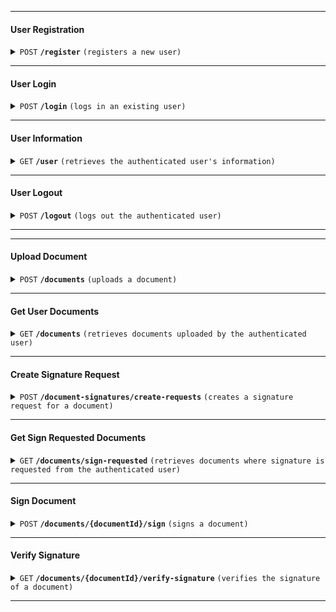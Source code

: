 ------------------------------------------------------------------------------------------

#### User Registration

<details>
 <summary><code>POST</code> <code><b>/register</b></code> <code>(registers a new user)</code></summary>

##### Parameters

> | name              |  type     | data type | description                    |
> |-------------------|-----------|-----------|--------------------------------|
> | name              | required  | string    | Full name of the user          |
> | email             | required  | string    | Email address of the user      |
> | password          | required  | string    | Password for the account       |
> | password_confirmation | required  | string    | Password confirmation          |

##### Responses

> | http code | content-type              | response                                               |
> |-----------|---------------------------|--------------------------------------------------------|
> | `201`     | `application/json`        | `{"message":"User registered successfully"}`           |
> | `400`     | `application/json`        | `{"message":"Bad Request"}`                            |

##### Example cURL

> ```bash
> curl -X POST -H "Content-Type: application/json" -d '{"name":"John Doe","email":"john@example.com","password":"password","password_confirmation":"password"}' http://localhost:8000/api/register
> ```

</details>

------------------------------------------------------------------------------------------

#### User Login

<details>
 <summary><code>POST</code> <code><b>/login</b></code> <code>(logs in an existing user)</code></summary>

##### Parameters

> | name      |  type     | data type | description                    |
> |-----------|-----------|-----------|--------------------------------|
> | email     | required  | string    | Email address of the user      |
> | password  | required  | string    | Password for the account       |

##### Responses

> | http code | content-type              | response                                               |
> |-----------|---------------------------|--------------------------------------------------------|
> | `200`     | `application/json`        | `{"message":"Login successful", "token":"JWT_TOKEN"}`  |
> | `401`     | `application/json`        | `{"message":"Invalid credentials"}`                    |

##### Example cURL

> ```bash
> curl -X POST -H "Content-Type: application/json" -d '{"email":"john@example.com","password":"password"}' http://localhost:8000/api/login
> ```

</details>

------------------------------------------------------------------------------------------

#### User Information

<details>
 <summary><code>GET</code> <code><b>/user</b></code> <code>(retrieves the authenticated user's information)</code></summary>

##### Parameters

> | name      |  type     | data type | description                   |
> |-----------|-----------|-----------|-------------------------------|
> | None      | required  | None      | N/A                           |

##### Responses

> | http code | content-type              | response                    |
> |-----------|---------------------------|-----------------------------|
> | `200`     | `application/json`        | User object                 |
> | `401`     | `application/json`        | `{"message":"Unauthenticated"}` |

##### Example cURL

> ```bash
> curl -X GET -H "Authorization: Bearer {token}" http://localhost:8000/api/user
> ```

</details>

------------------------------------------------------------------------------------------

#### User Logout

<details>
 <summary><code>POST</code> <code><b>/logout</b></code> <code>(logs out the authenticated user)</code></summary>

##### Parameters

> | name      |  type     | data type | description                    |
> |-----------|-----------|-----------|--------------------------------|
> | None      | required  | None      | N/A                            |

##### Responses

> | http code | content-type              | response                                               |
> |-----------|---------------------------|--------------------------------------------------------|
> | `200`     | `application/json`        | `{"message":"Logout successful"}`                      |
> | `401`     | `application/json`        | `{"message":"Unauthenticated"}`                        |

##### Example cURL

> ```bash
> curl -X POST -H "Authorization: Bearer {token}" http://localhost:8000/api/logout
> ```

</details>

------------------------------------------------------------------------------------------



------------------------------------------------------------------------------------------

#### Upload Document

<details>
 <summary><code>POST</code> <code><b>/documents</b></code> <code>(uploads a document)</code></summary>

##### Parameters

> | name        |  type     | data type   | description                       |
> |-------------|-----------|-------------|-----------------------------------|
> | file        | required  | file        | The document file (PDF)           |

##### Responses

> | http code | content-type              | response                                           |
> |-----------|---------------------------|----------------------------------------------------|
> | `201`     | `application/json`        | `{"message":"Document uploaded successfully"}`     |
> | `400`     | `application/json`        | `{"message":"Bad Request"}`                        |
> | `401`     | `application/json`        | `{"message":"Unauthenticated"}`                    |

##### Example cURL

> ```bash
> curl -X POST -H "Authorization: Bearer {token}" -F "file=@path_to_pdf_file" http://localhost:8000/api/documents
> ```

</details>

------------------------------------------------------------------------------------------

#### Get User Documents

<details>
 <summary><code>GET</code> <code><b>/documents</b></code> <code>(retrieves documents uploaded by the authenticated user)</code></summary>

##### Parameters

> | name      |  type     | data type | description                   |
> |-----------|-----------|-----------|-------------------------------|
> | None      | required  | None      | N/A                           |

##### Responses

> | http code | content-type              | response                                           |
> |-----------|---------------------------|----------------------------------------------------|
> | `200`     | `application/json`        | List of user's documents                           |
> | `401`     | `application/json`        | `{"message":"Unauthenticated"}`                    |

##### Example cURL

> ```bash
> curl -X GET -H "Authorization: Bearer {token}" http://localhost:8000/api/documents
> ```

</details>

------------------------------------------------------------------------------------------

#### Create Signature Request

<details>
 <summary><code>POST</code> <code><b>/document-signatures/create-requests</b></code> <code>(creates a signature request for a document)</code></summary>

##### Parameters

> | name             |  type     | data type | description                       |
> |------------------|-----------|-----------|-----------------------------------|
> | document_id      | required  | integer   | The ID of the document            |
> | recipient_email  | required  | string    | Email of the recipient            |

##### Responses

> | http code | content-type              | response                                               |
> |-----------|---------------------------|--------------------------------------------------------|
> | `201`     | `application/json`        | `{"message":"Signature request created successfully"}` |
> | `400`     | `application/json`        | `{"message":"Bad Request"}`                            |
> | `401`     | `application/json`        | `{"message":"Unauthenticated"}`                        |

##### Example cURL

> ```bash
> curl -X POST -H "Authorization: Bearer {token}" -H "Content-Type: application/json" -d '{"document_id":1,"recipient_email":"example@example.com"}' http://localhost:8000/api/document-signatures/create-requests
> ```

</details>

------------------------------------------------------------------------------------------

#### Get Sign Requested Documents

<details>
 <summary><code>GET</code> <code><b>/documents/sign-requested</b></code> <code>(retrieves documents where signature is requested from the authenticated user)</code></summary>

##### Parameters

> | name      |  type     | data type | description                   |
> |-----------|-----------|-----------|-------------------------------|
> | None      | required  | None      | N/A                           |

##### Responses

> | http code | content-type              | response                                           |
> |-----------|---------------------------|----------------------------------------------------|
> | `200`     | `application/json`        | List of documents with pending signature requests  |
> | `401`     | `application/json`        | `{"message":"Unauthenticated"}`                    |

##### Example cURL

> ```bash
> curl -X GET -H "Authorization: Bearer {token}" http://localhost:8000/api/documents/sign-requested
> ```

</details>

------------------------------------------------------------------------------------------

#### Sign Document

<details>
 <summary><code>POST</code> <code><b>/documents/{documentId}/sign</b></code> <code>(signs a document)</code></summary>

##### Parameters

> | name        |  type     | data type | description                       |
> |-------------|-----------|-----------|-----------------------------------|
> | documentId  | required  | integer   | The ID of the document            |
> | signature   | required  | string    | The signature content             |

##### Responses

> | http code | content-type              | response                                           |
> |-----------|---------------------------|----------------------------------------------------|
> | `200`     | `application/json`        | `{"message":"Document signed successfully"}`       |
> | `400`     | `application/json`        | `{"message":"Bad Request"}`                        |
> | `401`     | `application/json`        | `{"message":"Unauthenticated"}`                    |
> | `404`     | `application/json`        | `{"message":"Document not found"}`                 |

##### Example cURL

> ```bash
> curl -X POST -H "Authorization: Bearer {token}" -H "Content-Type: application/json" -d '{"signature":"example_signature"}' http://localhost:8000/api/documents/{documentId}/sign
> ```

</details>

------------------------------------------------------------------------------------------

#### Verify Signature

<details>
 <summary><code>GET</code> <code><b>/documents/{documentId}/verify-signature</b></code> <code>(verifies the signature of a document)</code></summary>

##### Parameters

> | name        |  type     | data type | description                       |
> |-------------|-----------|-----------|-----------------------------------|
> | documentId  | required  | integer   | The ID of the document            |

##### Responses

> | http code | content-type              | response                                           |
> |-----------|---------------------------|----------------------------------------------------|
> | `200`     | `application/json`        | `{"message":"Signature is valid"}`                 |
> | `400`     | `application/json`        | `{"message":"Bad Request"}`                        |
> | `401`     | `application/json`        | `{"message":"Unauthenticated"}`                    |
> | `404`     | `application/json`        | `{"message":"Document not found"}`                 |

##### Example cURL

> ```bash
> curl -X GET -H "Authorization: Bearer {token}" http://localhost:8000/api/documents/{documentId}/verify-signature
> ```

</details>

------------------------------------------------------------------------------------------

